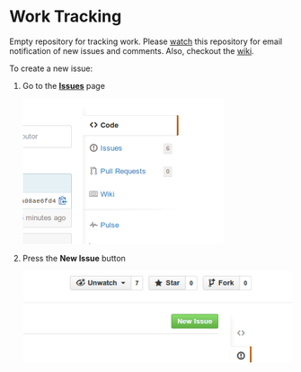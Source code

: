 Work Tracking
=============

Empty repository for tracking work. Please [watch](https://help.github.com/articles/watching-repositories) this repository for email notification of new issues and comments. Also, checkout the [wiki](https://github.com/CodeClubHanoi/work-tracking/wiki).

To create a new issue:

1. Go to the [**Issues**](https://github.com/CodeClubHanoi/work-tracking/issues) page

   ![Issues](img/issues.png)

2. Press the **New Issue** button

   ![New Issue](img/new_issue.png)
